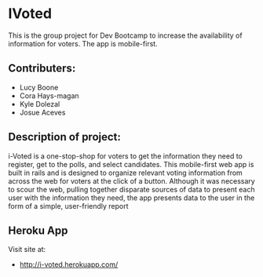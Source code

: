# IVoted
This is the group project for Dev Bootcamp to increase the availability of information for voters. The app is mobile-first.

## Contributers:
* Lucy Boone
* Cora Hays-magan
* Kyle Dolezal
* Josue Aceves


## Description of project:
i-Voted is a one-stop-shop for voters to get the information they need to register, get to the polls, and select candidates. This mobile-first web app is built in rails and is designed to organize relevant voting information from across the web for voters at the click of a button. Although it was necessary to scour the web, pulling together disparate sources of data to present each user with the information they need, the app presents data to the user in the form of a simple, user-friendly report


## Heroku App
Visit site at:
* http://i-voted.herokuapp.com/


